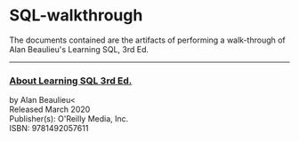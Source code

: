 # SQL-walkthrough

The documents contained are the artifacts of performing a walk-through of Alan Beaulieu's Learning SQL, 3rd Ed.

---

### <a href="https://www.oreilly.com/library/view/learning-sql-3rd/9781492057604/">About Learning SQL 3rd Ed.</a>
by Alan Beaulieu<<br>
Released March 2020<br>
Publisher(s): O'Reilly Media, Inc.<br>
ISBN: 9781492057611<br>

